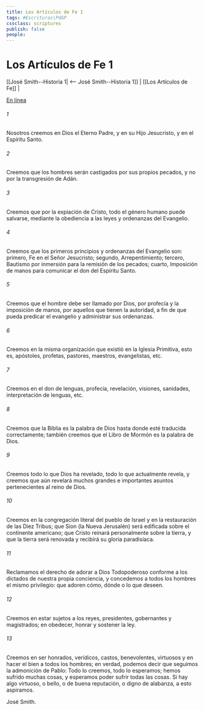 ```yaml
---
title: Los Artículos de Fe 1
tags: #Escrituras\PdGP
cssclass: scriptures
publish: false
people:
---
```


# Los Artículos de Fe 1
[[José Smith--Historia 1| <-- José Smith--Historia 1]] | [[Los Artículos de Fe]] |

[En línea](https://churchofjesuschrist.org/study/scriptures/pgp/a-of-f/1?lang=spa)

###### 1 
Nosotros creemos en Dios el Eterno Padre, y en su Hijo Jesucristo, y en el Espíritu Santo.

###### 2 
Creemos que los hombres serán castigados por sus propios pecados, y no por la transgresión de Adán.

###### 3 
Creemos que por la expiación de Cristo, todo el género humano puede salvarse, mediante la obediencia a las leyes y ordenanzas del Evangelio.

###### 4 
Creemos que los primeros principios y ordenanzas del Evangelio son: primero, Fe en el Señor Jesucristo; segundo, Arrepentimiento; tercero, Bautismo por inmersión para la remisión de los pecados; cuarto, Imposición de manos para comunicar el don del Espíritu Santo.

###### 5 
Creemos que el hombre debe ser llamado por Dios, por profecía y la imposición de manos, por aquellos que tienen la autoridad, a fin de que pueda predicar el evangelio y administrar sus ordenanzas.

###### 6 
Creemos en la misma organización que existió en la Iglesia Primitiva, esto es, apóstoles, profetas, pastores, maestros, evangelistas, etc.

###### 7 
Creemos en el don de lenguas, profecía, revelación, visiones, sanidades, interpretación de lenguas, etc.

###### 8 
Creemos que la Biblia es la palabra de Dios hasta donde esté traducida correctamente; también creemos que el Libro de Mormón es la palabra de Dios.

###### 9 
Creemos todo lo que Dios ha revelado, todo lo que actualmente revela, y creemos que aún revelará muchos grandes e importantes asuntos pertenecientes al reino de Dios.

###### 10 
Creemos en la congregación literal del pueblo de Israel y en la restauración de las Diez Tribus; que Sion (la Nueva Jerusalén) será edificada sobre el continente americano; que Cristo reinará personalmente sobre la tierra, y que la tierra será renovada y recibirá su gloria paradisíaca.

###### 11 
Reclamamos el derecho de adorar a Dios Todopoderoso conforme a los dictados de nuestra propia conciencia, y concedemos a todos los hombres el mismo privilegio: que adoren cómo, dónde o lo que deseen.

###### 12 
Creemos en estar sujetos a los reyes, presidentes, gobernantes y magistrados; en obedecer, honrar y sostener la ley.

###### 13 
Creemos en ser honrados, verídicos, castos, benevolentes, virtuosos y en hacer el bien a todos los hombres; en verdad, podemos decir que seguimos la admonición de Pablo: Todo lo creemos, todo lo esperamos; hemos sufrido muchas cosas, y esperamos poder sufrir todas las cosas. Si hay algo virtuoso, o bello, o de buena reputación, o digno de alabanza, a esto aspiramos.

José Smith.

